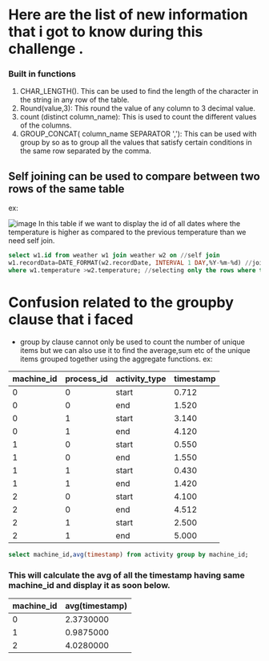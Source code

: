  # Here are the list of new information that i got to know during this challenge .
 ### Built in functions 
 1. CHAR_LENGTH(). This can be used to find the length of the character in the string in any row of the table.
2. Round(value,3): This round the value of any column to 3 decimal value.
3. count (distinct column_name): This is used to count the different values of the columns.
4. GROUP_CONCAT( column_name SEPARATOR ','): This can be used with group by so as to group all the values that satisfy certain conditions in the same row separated by the comma. 
 ## Self joining can  be used to compare between two rows of the same table
 ex: 
 
 ![image](https://github.com/user-attachments/assets/f82340e4-5c5f-41f8-8ce2-3683264b067f)
In this table if we want to display the id of all dates where the temperature is higher as compared to the previous temperature than we need self join.
```sql
select w1.id from weather w1 join weather w2 on //self join
w1.recordData=DATE_FORMAT(w2.recordDate, INTERVAL 1 DAY,%Y-%m-%d) //joining on the basis of differnce of two dates that is one day
where w1.temperature >w2.temperature; //selecting only the rows where the current temperature is greater than the previous temperature.
```
# Confusion related to the groupby clause that i faced
- group by clause cannot only be used to count the number of unique items but we can also use it to find the average,sum etc of the unique items grouped together using the aggregate functions.
ex:

| machine_id | process_id | activity_type | timestamp |
|------------|------------|---------------|-----------|
| 0          | 0          | start         | 0.712     |
| 0          | 0          | end           | 1.520     |
| 0          | 1          | start         | 3.140     |
| 0          | 1          | end           | 4.120     |
| 1          | 0          | start         | 0.550     |
| 1          | 0          | end           | 1.550     |
| 1          | 1          | start         | 0.430     |
| 1          | 1          | end           | 1.420     |
| 2          | 0          | start         | 4.100     |
| 2          | 0          | end           | 4.512     |
| 2          | 1          | start         | 2.500     |
| 2          | 1          | end           | 5.000     |

```sql
select machine_id,avg(timestamp) from activity group by machine_id;
```
### This will calculate the avg of all the timestamp having same machine_id and display it as soon below.

| machine_id | avg(timestamp) |
|------------|----------------|
| 0          | 2.3730000      |
| 1          | 0.9875000      |
| 2          | 4.0280000      |

